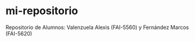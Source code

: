 # mi-repositorio
Repositorio de Alumnos: Valenzuela Alexis (FAI-5560) y Fernández Marcos (FAI-5620) 
